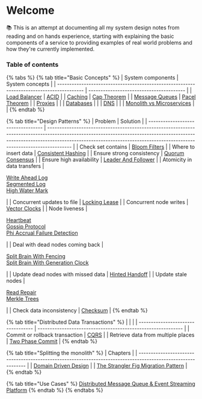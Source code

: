 # Welcome

📚 This is an attempt at documenting all my system design notes from reading and on hands experience, starting with explaining the basic components of a service to providing examples of real world problems and how they're currently implemented.

### Table of contents

{% tabs %}
{% tab title="Basic Concepts" %}
| System components                                                                         | System concepts                          |
| ----------------------------------------------------------------------------------------- | ---------------------------------------- |
| [Load Balancer](basics/load-balancer.md)                                                  | [ACID](basics/acid.md)                   |
| [Caching](basics/caching.md)                                                              | [Cap Theorem](basics/cap-theorem.md)     |
| [Message Queues](basics/message-queues.md)                                                | [Pacel Theorem](basics/pacel-theorem.md) |
| [Proxies](basics/proxies.md)                                                              |                                          |
| [Databases](basics/databases.md)                                                          |                                          |
| [DNS](basics/dns.md)                                                                      |                                          |
| [Monolith vs Microservices](monolith-decomposition-patterns/monolith-vs-microservices.md) |                                          |
{% endtab %}

{% tab title="Design Patterns" %}
| Problem                            | Solution                                                                                                                                                                                                                                             |
| ---------------------------------- | ---------------------------------------------------------------------------------------------------------------------------------------------------------------------------------------------------------------------------------------------------- |
| Check set contains                 | [Bloom Filters](system-design-patterns/bloom-filters.md)                                                                                                                                                                                             |
| Where to insert data               | [Consistent Hashing](system-design-patterns/consistent-hashing.md)                                                                                                                                                                                   |
| Ensure strong consistency          | [Quorum Consensus](system-design-patterns/quorum-consensus.md)                                                                                                                                                                                       |
| Ensure high availability           | [Leader And Follower](system-design-patterns/leader-and-follower.md)                                                                                                                                                                                 |
| Atomicity in data transfers        | <p><a href="system-design-patterns/write-ahead-log.md">Write Ahead Log</a><br><a href="system-design-patterns/segmented-log.md">Segmented Log</a><br><a href="system-design-patterns/high-water-mark.md">High Water Mark</a></p>                     |
| Concurrent updates to file         | [Locking Lease](system-design-patterns/locking-lease.md)                                                                                                                                                                                             |
| Concurrent node writes             | [Vector Clocks](system-design-patterns/vector-clocks.md)                                                                                                                                                                                             |
| Node liveness                      | <p><a href="system-design-patterns/heartbeat.md">Heartbeat</a><br><a href="system-design-patterns/gossip-protocol.md">Gossip Protocol</a><br><a href="system-design-patterns/phi-accrual-failure-detection.md">Phi Accrual Failure Detection</a></p> |
| Deal with dead nodes coming back   | <p><a href="system-design-patterns/split-brain-with-fencing.md">Split Brain With Fencing</a><br><a href="system-design-patterns/split-brain-with-generation-clock.md">Split Brain With Generation Clock</a></p>                                      |
| Update dead nodes with missed data | [Hinted Handoff](system-design-patterns/hinted-handoff.md)                                                                                                                                                                                           |
| Update stale nodes                 | <p><a href="system-design-patterns/read-repair.md">Read Repair</a><br><a href="system-design-patterns/merkle-trees.md">Merkle Trees</a></p>                                                                                                          |
| Check data inconsistency           | [Checksum](system-design-patterns/checksum.md)                                                                                                                                                                                                       |
{% endtab %}

{% tab title="Distributed Data Transactions" %}
|                                    |                                                              |
| ---------------------------------- | ------------------------------------------------------------ |
| Commit or rollback transaction     | [CQRS](distributed-data-design-patterns/two-phase-commit.md) |
| Retrieve data from multiple places | [Two Phase Commit](distributed-data-design-patterns/cqrs.md) |
{% endtab %}

{% tab title="Splitting the monolith" %}
| Chapters                                                                                                      |
| ------------------------------------------------------------------------------------------------------------- |
| [Domain Driven Design](monolith-decomposition-patterns/domain-driven-design.md)                               |
| [The Strangler Fig Migration Pattern](monolith-decomposition-patterns/the-strangler-fig-migration-pattern.md) |
{% endtab %}

{% tab title="Use Cases" %}
[Distributed Message Queue & Event Streaming Platform](system-design-examples/untitled.md)
{% endtab %}
{% endtabs %}
